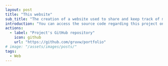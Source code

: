```yaml
---
layout: post
title: "This website"
sub_title: "The creation of a website used to share and keep track of my coding projects."
introduction: "You can access the source code regarding this project on the following GitHub repository:"
actions:
  - label: "Project's GitHub repository"
    icon: github
    url: "https://github.com/gruvw/portfolio"
# image: "/assets/images/posts/"
tags:
  - Web
---
```


